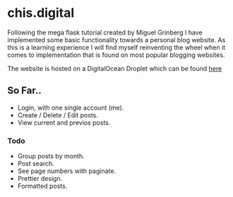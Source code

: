 # chis.digital
Following the mega flask tutorial created by Miguel Grinberg I have implemented some basic functionality towards a personal blog website. As this is a learning experience I will find myself reinventing the wheel when it comes to implementation that is found on most popular blogging websites.

The website is hosted on a DigitalOcean Droplet which can be found [here](https://chis.digital)

## So Far..
- Login, with one single account (me).
- Create / Delete / Edit posts.
- View current and previos posts.

### Todo
- Group posts by month.
- Post search.
- See page numbers with paginate.
- Prettier design.
- Formatted posts.

